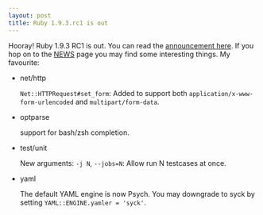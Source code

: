 ```yaml
---
layout: post
title: Ruby 1.9.3.rc1 is out
---
```


Hooray! Ruby 1.9.3 RC1 is out. You can read the [announcement
here](http://blade.nagaokaut.ac.jp/cgi-bin/scat.rb/ruby/ruby-talk/388203). If
you hop on to the
[NEWS](http://svn.ruby-lang.org/repos/ruby/tags/v1_9_3_rc1/NEWS) page
you may find some interesting things. My favourite:

* net/http
  
  `Net::HTTPRequest#set_form`: Added to support both
  `application/x-www-form-urlencoded` and `multipart/form-data`.
  
* optparse

  support for bash/zsh completion.

* test/unit

  New arguments: `-j N`, `--jobs=N`: Allow run N testcases at once.
      
* yaml

  The default YAML engine is now Psych. You may downgrade to syck by
  setting `YAML::ENGINE.yamler = 'syck'`.
